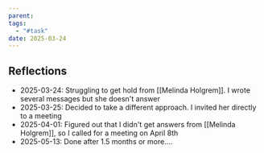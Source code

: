 ```yaml
---
parent: 
tags:
  - "#task"
date: 2025-03-24
---
```

## Reflections
* 2025-03-24: Struggling to get hold from [[Melinda Holgrem]]. I wrote several messages but she doesn't answer
* 2025-03-25: Decided to take a different approach. I invited her directly to a meeting
* 2025-04-01: Figured out that I didn't get answers from [[Melinda Holgrem]], so I called for a meeting on April 8th
* 2025-05-13: Done after 1.5 months or more....

